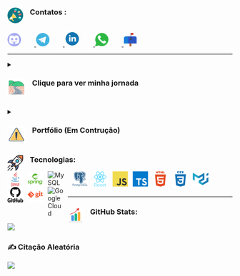 ### Contatos : <img align="left" alt="Foguete" width="35px" style="padding-right:15px;" src="https://raw.githubusercontent.com/fernandodelgadoazevedo/fernandodelgadoazevedo/fa922e6090bc3b9c9bf4b317d075a0c501731250/imgs/contatos/megaphone-svgrepo-com.svg"/>

<br>
<a href="https://discord.gg/FernandoAzevedo#8268">
  <img alt="Java" width="30px" style="padding-right:30px;" src="https://github.com/fernandodelgadoazevedo/fernandodelgadoazevedo/blob/main/imgs/contatos/discord.svg"/>
</a>
<a href="https://web.telegram.org/k/#@FernandoAzevedo">
  <img alt="Java" width="30px" style="padding-right:30px;" src="https://github.com/fernandodelgadoazevedo/fernandodelgadoazevedo/blob/main/imgs/contatos/telegram.svg"/>
</a>
<a href="https://www.linkedin.com/in/fernandodazevedo">
  <img alt="Java" width="34px" style="padding-right:30px;" src="https://github.com/fernandodelgadoazevedo/fernandodelgadoazevedo/blob/main/imgs/contatos/linkedin.svg"/>
</a>
<a href="https://wa.me/5511983078800">
  <img alt="Java" width="30px" style="padding-right:30px;" src="https://github.com/fernandodelgadoazevedo/fernandodelgadoazevedo/blob/main/imgs/contatos/whatsapp-svgrepo-com.svg"/>
</a>
<a href="mailto:fernandodelgadoazevedo@gmail.com">
  <img alt="Java" width="30px" style="padding-right:30px;" src="https://github.com/fernandodelgadoazevedo/fernandodelgadoazevedo/blob/main/imgs/contatos/mailbox-svgrepo-com.svg"/>
</a>

---

<details>
<summary> <h3><img align="left" alt="Foguete" width="40px" style="padding-right:15px;" src="https://raw.githubusercontent.com/fernandodelgadoazevedo/fernandodelgadoazevedo/26c65e5b8805c90aa465484d5d4547921dc00ac8/imgs/tecw/asphalt-highway-journey-svgrepo-com%20(1).svg"/> Clique para ver minha jornada</h3></summary>

 <h3>Sou um desenvolvedor (Dev) apaixonado por encontrar soluções que tornem a vida mais fácil.</h3>
    <p>Com mais de 10 anos de experiência em tecnologia, gestão de processos e equipes, adquiri bons conhecimentos nas regras de negócio e habilidades para compreender as histórias e codar. "Clique em ...ver mais"</p>
    <p>Acredito que posso contribuir com minha visão ampla e habilidades tanto em soft skills quanto em hard skills para ajudar na resolução de desafios e na construção de projetos de sucesso.</p>
    <p>Sou um profissional em transição de carreira que busca uma nova oportunidade no mercado de tecnologia.</p>
<h4>Destaque</h4>
<p>Entre os meus projetos relevantes, destaco:</p>
<ul>
  <li>Redução do tempo de contagem de estoque de 9 horas para apenas 3 horas, com a implantação de um sistema de inventário eletrônico de custo zero, na Ambev.</li>
  <li>Criação de um sistema centralizado de compras que resultou na redução de custos e melhoria do SLA na entrega, também na Ambev.</li>
  <li>Estruturação da área de faturamento e expedição, mapeamento de processos, implantação ERP, treinamento, monitorar e definir KPIs na TecnoWise.</li>
</ul>

<h3>Formações</h3>
<ul>
  <li>Desenvolvedor Web FullStack. 2023</li>
  <li>Pós-graduação em Gestão de Projetos com ênfase em Ágil. 2021</li>
  <li>Graduado em Administração. 2017</li>
</ul>

<h4>Habilidades</h4>
<ul>
  <li>Fullstack</li>
  <li>Front-end</li>
  <li>Back-end</li>
  <li>React</li>
  <li>TypeScript</li>
  <li>JavaScript</li>
  <li>HTML</li>
  <li>CSS</li>
  <li>Spring</li>
  <li>Java</li>
  <li>SQL</li>
  <li>Bancos de Dados</li>
  <li>Git</li>
  <li>Software Web</li>
  <li>Design UI/UX</li>
  <li>Excel Avançado</li>
  <li>Power BI</li>
</ul>

<h4>Características</h4>
<ul>
  <li>Comunicação</li>
  <li>Trabalho em equipe</li>
  <li>Criatividade</li>
  <li>Adaptabilidade</li>
  <li>Proatividade</li>
  <li>Flexibilidade</li>
  <li>Resolução de problemas</li>
  <li>Raciocínio lógico</li>
</ul>

"[Veja mais no Linkedin][Linkedin]"
</details>

##

<details>
<summary> <h3><img align="left" alt="Foguete" width="40px" style="padding-right:15px;" src="https://raw.githubusercontent.com/fernandodelgadoazevedo/fernandodelgadoazevedo/c0dd68c09d851c050bfc1cd412e2d1781f6ae4e5/imgs/tecw/construction-danger-exclamantion-svgrepo-com.svg"/> Portfólio (Em Contrução)</h3></summary>

<details>
<summary> <h3><img align="left" alt="Foguete" width="40px" style="padding-right:15px;" src="https://github.com/fernandodelgadoazevedo/fernandodelgadoazevedo/blob/main/imgs/tecw/Designsfundo.png?raw=true"/> PdP - Poder Digital Periférico </h3></summary>
 <p><p/>
   <h4>Poder Digital Periférico</h4>
 <p>
Tem seu início como um MVP de rede social voltado para artistas e pessoas que têm ações sociais na comunidade e que precisam de alguma forma criar uma divulgação mais direta. Pedimos em criar com base em fatos reais e ajudar a comunidade a se promover.
   
 <p/> 
<!-- BEGIN CARDS -->
<!-- ![Pagina de Login](https://github.com/fernandodelgadoazevedo/fernandodelgadoazevedo/blob/main/imgs/pdp/pglogin.PNG?raw=true) -->

<img align="left" alt="Login" width="480px" height="240px" style="padding:100px;" src="https://github.com/fernandodelgadoazevedo/fernandodelgadoazevedo/blob/main/imgs/pdp/pglogin.PNG?raw=true"/>
  
  
<img align="center" alt="Região" width="480px" height="240px" style="padding:100px;" src="https://github.com/fernandodelgadoazevedo/fernandodelgadoazevedo/blob/main/imgs/pdp/pghome.PNG?raw=true"/>
  <p><p/>
  <p>O propósito é a criação de uma aplicação web para desktop, mas buscamos trazer alguma responsividade no MVP.<p/>
  
<img align="center" alt="Região" width="480px" height="240px" style="padding:100px;" src="https://github.com/fernandodelgadoazevedo/fernandodelgadoazevedo/blob/main/imgs/pdp/pgcomunidadedeskusercomun.PNG?raw=true"/>

<img align="center" alt="Região" width="480px" height="240px" style="padding:100px;" src="https://github.com/fernandodelgadoazevedo/fernandodelgadoazevedo/blob/main/imgs/pdp/pgcomunidadedesk.PNG?raw=true"/>
  
 <p><p/>
 <p>Um ponto super importante foi a questão da segurança. Apenas o usuário que fez a postagem pode apagar ou alterar. Para as regiões ou comunidades, apenas o usuário administrador tem acesso para excluir.<p/>
  
  
<img align="center" alt="Região" width="480px" height="240px" style="padding:100px;" src="https://github.com/fernandodelgadoazevedo/fernandodelgadoazevedo/blob/main/imgs/pdp/post.PNG?raw=true/">
  
<img align="center" alt="Região" width="480px" height="240px" style="padding:100px;" src="https://github.com/fernandodelgadoazevedo/fernandodelgadoazevedo/blob/main/imgs/pdp/todasaspostagens.PNG?raw=true"/>
  
  <p><p/>
 <p>A ideia é republicar qualquer URL das mais diversas redes sociais, como Youtube, Facebook, Instagram, Tiktok e outras. Pode incluir fotos e vídeos no formato *.mp4. Posso dizer que é possível postar qualquer coisa que tenha uma URL válida, e para isso utilizamos a estrutura switch case para renderizar todas as situações.<p/>
  <p>Também deixamos um espaço para breve comentário e para colocar a região ou comunidade a que o vídeo pertence.<p/>
  

<img align="center" alt="Região" width="320px" height="180px" style="padding:100px;" src="https://github.com/fernandodelgadoazevedo/fernandodelgadoazevedo/blob/main/imgs/pdp/Atualizarperfil.PNG?raw=true"/>
  
<img align="center" alt="Região" width="320px" height="180px" style="padding:100px;" src="https://github.com/fernandodelgadoazevedo/fernandodelgadoazevedo/blob/main/imgs/pdp/parallax.PNG?raw=true">
  
<img align="center" alt="Região" width="320px" height="180px" style="padding:100px;" src="https://github.com/fernandodelgadoazevedo/fernandodelgadoazevedo/blob/main/imgs/pdp/sobre.PNG?raw=true"/>
  
  <p><p/>
 <p>É possível também efetuar o ajuste no cadastro, não apenas do usuário, mas também da postagem e região. Além disso, deixamos uma parallax com a imagem que retrata uma entrada de comunidade e, mais abaixo, a equipe que criou o projeto do backend ao frontend.<p/>
  
<!-- END CARDS -->
<p><p/>  
  
  
  "[Acesse nosso MVP e deixe seu comentário.][PdP]"
  
 
  
</details>


</details>

##


### Tecnologias: <img align="left" alt="Foguete" width="35px" style="padding-right:15px;" src="https://raw.githubusercontent.com/fernandodelgadoazevedo/fernandodelgadoazevedo/99925bcc95bc126a3f712db3b9a8c9c2d84fb96a/imgs/teconologias/foguete.svg"/>

<img align="left" alt="Java" width="35px" style="padding-right:10px;" src="https://raw.githubusercontent.com/fernandodelgadoazevedo/fernandodelgadoazevedo/cba9c2447609c4781407237d8bff7f973751e36d/imgs/tecw/java-original-wordmark.svg"/>
<img align="left" alt="Spring" width="35px" style="padding-right:10px;" src="https://raw.githubusercontent.com/fernandodelgadoazevedo/fernandodelgadoazevedo/cba9c2447609c4781407237d8bff7f973751e36d/imgs/tecw/spring-original-wordmark.svg"/>
<img align="left" alt="MySQL" width="45px" style="padding-right:10px;" src="https://raw.githubusercontent.com/fernandodelgadoazevedo/devicon/1f15a183db812b53e4f2435a5a9e2cb2c9d50b0c/icons/mysql/mysql-original-wordmark.svg"/>
<img align="left" alt="PostgreSQL" width="35px" style="padding-right:10px;" src="https://raw.githubusercontent.com/fernandodelgadoazevedo/fernandodelgadoazevedo/cba9c2447609c4781407237d8bff7f973751e36d/imgs/tecw/postgresql-plain-wordmark.svg"/>
<img align="left" alt="React" width="35px" style="padding-right:10px;" src="https://raw.githubusercontent.com/fernandodelgadoazevedo/fernandodelgadoazevedo/cba9c2447609c4781407237d8bff7f973751e36d/imgs/tecw/react-original-wordmark.svg"/>
<img align="left" alt="JavaScript" width="35px" style="padding-right:10px;" src="https://raw.githubusercontent.com/fernandodelgadoazevedo/fernandodelgadoazevedo/cba9c2447609c4781407237d8bff7f973751e36d/imgs/tecw/javascript-original.svg"/>
<img align="left" alt="TypeScript" width="35px" style="padding-right:10px;" src="https://raw.githubusercontent.com/fernandodelgadoazevedo/fernandodelgadoazevedo/cba9c2447609c4781407237d8bff7f973751e36d/imgs/tecw/typescript-plain.svg"/>
<img align="left" alt="HTML" width="35px" style="padding-right:10px;" src="https://raw.githubusercontent.com/fernandodelgadoazevedo/fernandodelgadoazevedo/cba9c2447609c4781407237d8bff7f973751e36d/imgs/tecw/html5-plain-wordmark.svg"/>
<img align="left" alt="CSS" width="35px" style="padding-right:10px;" src="https://raw.githubusercontent.com/fernandodelgadoazevedo/fernandodelgadoazevedo/cba9c2447609c4781407237d8bff7f973751e36d/imgs/tecw/css3-plain-wordmark.svg"/>
<img align="left" alt="Material-UI" width="35px" style="padding-right:10px;" src="https://raw.githubusercontent.com/fernandodelgadoazevedo/fernandodelgadoazevedo/cba9c2447609c4781407237d8bff7f973751e36d/imgs/tecw/materialui-original.svg"/>
<img align="left" alt="GitHub" width="35px" style="padding-right:10px;" src="https://raw.githubusercontent.com/fernandodelgadoazevedo/fernandodelgadoazevedo/cba9c2447609c4781407237d8bff7f973751e36d/imgs/tecw/github-original-wordmark.svg"/>
<img align="left" alt="Git" width="35px" style="padding-right:10px;" src="https://raw.githubusercontent.com/fernandodelgadoazevedo/fernandodelgadoazevedo/cba9c2447609c4781407237d8bff7f973751e36d/imgs/tecw/git-plain-wordmark.svg"/>
<img align="left" alt="GoogleCloud" width="35px" style="padding-right:10px;" src="https://raw.githubusercontent.com/fernandodelgadoazevedo/devicon/1f15a183db812b53e4f2435a5a9e2cb2c9d50b0c/icons/googlecloud/googlecloud-original.svg"/>

<br>
<br>

###
---

### GitHub Stats: <img align="left" alt="Stats" width="35px" style="padding-right:15px;" src="https://raw.githubusercontent.com/fernandodelgadoazevedo/fernandodelgadoazevedo/94efc1ab1afefa04fcf54507d638c535baa6c49d/imgs/tecw/increase-stats-svgrepo-com.svg"/>
![](https://github-readme-stats.vercel.app/api?username=fernandodelgadoazevedo&theme=darcula&hide_border=true&include_all_commits=true&count_private=false)<br/>



### ✍️ Citação Aleatória
![](https://quotes-github-readme.vercel.app/api?type=horizontal&theme=merko)



[Linkedin]: https://www.linkedin.com/in/fernandodazevedo
[PdP]: https://poderdigitalperiferico.netlify.app/
